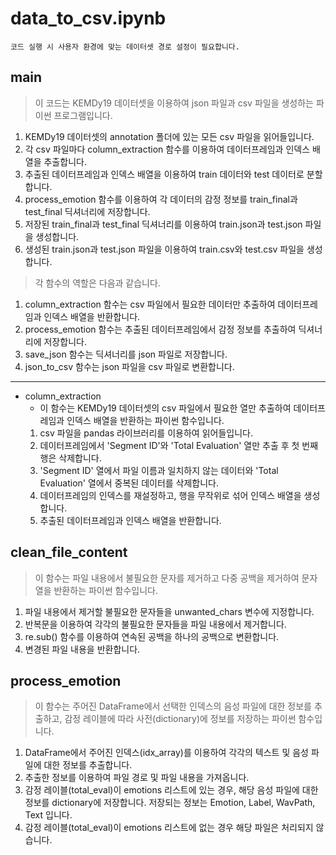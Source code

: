 # data_to_csv.ipynb

    코드 실행 시 사용자 환경에 맞는 데이터셋 경로 설정이 필요합니다.

## main
> 이 코드는 KEMDy19 데이터셋을 이용하여 json 파일과 csv 파일을 생성하는 파이썬 프로그램입니다.

1. KEMDy19 데이터셋의 annotation 폴더에 있는 모든 csv 파일을 읽어들입니다.
2. 각 csv 파일마다 column_extraction 함수를 이용하여 데이터프레임과 인덱스 배열을 추출합니다.
3. 추출된 데이터프레임과 인덱스 배열을 이용하여 train 데이터와 test 데이터로 분할합니다.
4. process_emotion 함수를 이용하여 각 데이터의 감정 정보를 train_final과 test_final 딕셔너리에 저장합니다.
5. 저장된 train_final과 test_final 딕셔너리를 이용하여 train.json과 test.json 파일을 생성합니다.
6. 생성된 train.json과 test.json 파일을 이용하여 train.csv와 test.csv 파일을 생성합니다.


> 각 함수의 역할은 다음과 같습니다.

1. column_extraction 함수는 csv 파일에서 필요한 데이터만 추출하여 데이터프레임과 인덱스 배열을 반환합니다.
2. process_emotion 함수는 추출된 데이터프레임에서 감정 정보를 추출하여 딕셔너리에 저장합니다.
3. save_json 함수는 딕셔너리를 json 파일로 저장합니다.
4. json_to_csv 함수는 json 파일을 csv 파일로 변환합니다.

*****

* column_extraction
    * 이 함수는 KEMDy19 데이터셋의 csv 파일에서 필요한 열만 추출하여 데이터프레임과 인덱스 배열을 반환하는 파이썬 함수입니다.
    1. csv 파일을 pandas 라이브러리를 이용하여 읽어들입니다.
    2. 데이터프레임에서 'Segment ID'와 'Total Evaluation' 열만 추출 후 첫 번째 행은 삭제합니다.
    3. 'Segment ID' 열에서 파일 이름과 일치하지 않는 데이터와 'Total Evaluation' 열에서 중복된 데이터를 삭제합니다.
    4. 데이터프레임의 인덱스를 재설정하고, 행을 무작위로 섞어 인덱스 배열을 생성합니다.
    5. 추출된 데이터프레임과 인덱스 배열을 반환합니다.


## clean_file_content
> 이 함수는 파일 내용에서 불필요한 문자를 제거하고 다중 공백을 제거하여 문자열을 반환하는 파이썬 함수입니다.

1. 파일 내용에서 제거할 불필요한 문자들을 unwanted_chars 변수에 지정합니다.
2. 반복문을 이용하여 각각의 불필요한 문자들을 파일 내용에서 제거합니다.
3. re.sub() 함수를 이용하여 연속된 공백을 하나의 공백으로 변환합니다.
4. 변경된 파일 내용을 반환합니다.

## process_emotion
> 이 함수는 주어진 DataFrame에서 선택한 인덱스의 음성 파일에 대한 정보를 추출하고, 감정 레이블에 따라 사전(dictionary)에 정보를 저장하는 파이썬 함수입니다.

1. DataFrame에서 주어진 인덱스(idx_array)를 이용하여 각각의 텍스트 및 음성 파일에 대한 정보를 추출합니다.
2. 추출한 정보를 이용하여 파일 경로 및 파일 내용을 가져옵니다.
3. 감정 레이블(total_eval)이 emotions 리스트에 있는 경우, 해당 음성 파일에 대한 정보를 dictionary에 저장합니다. 저장되는 정보는 Emotion, Label, WavPath, Text 입니다.
4. 감정 레이블(total_eval)이 emotions 리스트에 없는 경우 해당 파일은 처리되지 않습니다. 

